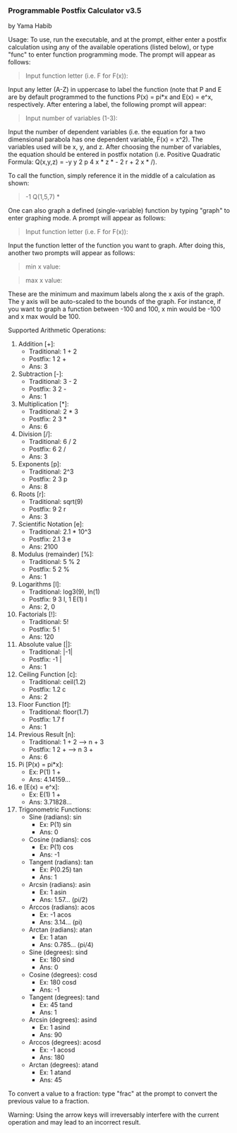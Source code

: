 ### Programmable Postfix Calculator v3.5
by Yama Habib

Usage: To use, run the executable, and at the prompt, either enter a postfix calculation using any of the available operations (listed below), or type "func" to enter function programming mode. The prompt will appear as follows:

> Input function letter (i.e. F for F(x)): 

Input any letter (A-Z) in uppercase to label the function (note that P and E are by default programmed to the functions P(x) = pi*x and E(x) = e^x, respectively. After entering a label, the following prompt will appear:

> Input number of variables (1-3): 

Input the number of dependent variables (i.e. the equation for a two dimensional parabola has one dependent variable, F(x) = x^2). The variables used will be x, y, and z. After choosing the number of variables, the equation should be entered in postfix notation (i.e. Positive Quadratic Formula: Q(x,y,z) = -y y 2 p 4 x * z * - 2 r + 2 x * /).

To call the function, simply reference it in the middle of a calculation as shown:

> -1 Q(1,5,7) *

One can also graph a defined (single-variable) function by typing "graph" to enter graphing mode. A prompt will appear as follows:

> Input function letter (i.e. F for F(x)): 

Input the function letter of the function you want to graph. After doing this, another two prompts will appear as follows:

> min x value: 

> max x value: 

These are the minimum and maximum labels along the x axis of the graph. The y axis will be auto-scaled to the bounds of the graph. For instance, if you want to graph a function between -100 and 100, x min would be -100 and x max would be 100.

Supported Arithmetic Operations:
1.  Addition [+]: 
	- Traditional: 1 + 2
	- Postfix: 1 2 +
	- Ans: 3
2.  Subtraction [-]:
	- Traditional: 3 - 2
	- Postfix: 3 2 -
	- Ans: 1
3.  Multiplication [*]: 
	- Traditional: 2 * 3
	- Postfix: 2 3 *
	- Ans: 6
4.  Division [/]: 
	- Traditional: 6 / 2
	- Postfix: 6 2 /
	- Ans: 3
5.  Exponents [p]: 
	- Traditional: 2^3
	- Postfix: 2 3 p
	- Ans: 8
6.  Roots [r]:
	- Traditional: sqrt(9)
	- Postfix: 9 2 r
	- Ans: 3
7.  Scientific Notation [e]:
	- Traditional: 2.1 * 10^3
	- Postfix: 2.1 3 e
	- Ans: 2100
8.  Modulus (remainder) [%]:
	- Traditional: 5 % 2
	- Postfix: 5 2 %
	- Ans: 1
9.  Logarithms [l]:
	- Traditional: log3(9), ln(1)
	- Postfix: 9 3 l, 1 E(1) l
	- Ans: 2, 0
10. Factorials [!]:
	- Traditional: 5!
	- Postfix: 5 !
	- Ans: 120
11. Absolute value [|]:
	- Traditional: |-1|
	- Postfix: -1 |
	- Ans: 1
12. Ceiling Function [c]:
	- Traditional: ceil(1.2)
	- Postfix: 1.2 c
	- Ans: 2
13. Floor Function [f]:
	- Traditional: floor(1.7)
	- Postfix: 1.7 f
	- Ans: 1
14. Previous Result [n]:
	- Traditional: 1 + 2 --> n + 3
	- Postfix: 1 2 + --> n 3 +
	- Ans: 6
15. Pi [P(x) = pi*x]:
	- Ex: P(1) 1 +
	- Ans: 4.14159...
16. e [E(x) = e^x]:
	- Ex: E(1) 1 +
	- Ans: 3.71828...
17. Trigonometric Functions:
	- Sine (radians): sin
		- Ex: P(1) sin
		- Ans: 0
	- Cosine (radians): cos
		- Ex: P(1) cos
		- Ans: -1
	- Tangent (radians): tan
		- Ex: P(0.25) tan
		- Ans: 1
	- Arcsin (radians): asin
		- Ex: 1 asin
		- Ans: 1.57... (pi/2)
	- Arccos (radians): acos
		- Ex: -1 acos
		- Ans: 3.14... (pi)
	- Arctan (radians): atan
		- Ex: 1 atan
		- Ans: 0.785... (pi/4)
	- Sine (degrees): sind
		- Ex: 180 sind
		- Ans: 0
	- Cosine (degrees): cosd
		- Ex: 180 cosd
		- Ans: -1
	- Tangent (degrees): tand
		- Ex: 45 tand
		- Ans: 1
	- Arcsin (degrees): asind
		- Ex: 1 asind
		- Ans: 90
	- Arccos (degrees): acosd
		- Ex: -1 acosd
		- Ans: 180
	- Arctan (degrees): atand
		- Ex: 1 atand
		- Ans: 45

To convert a value to a fraction: type "frac" at the prompt to convert the previous value to a fraction.

Warning: Using the arrow keys will irreversably interfere with the current operation and may lead to an incorrect result.
